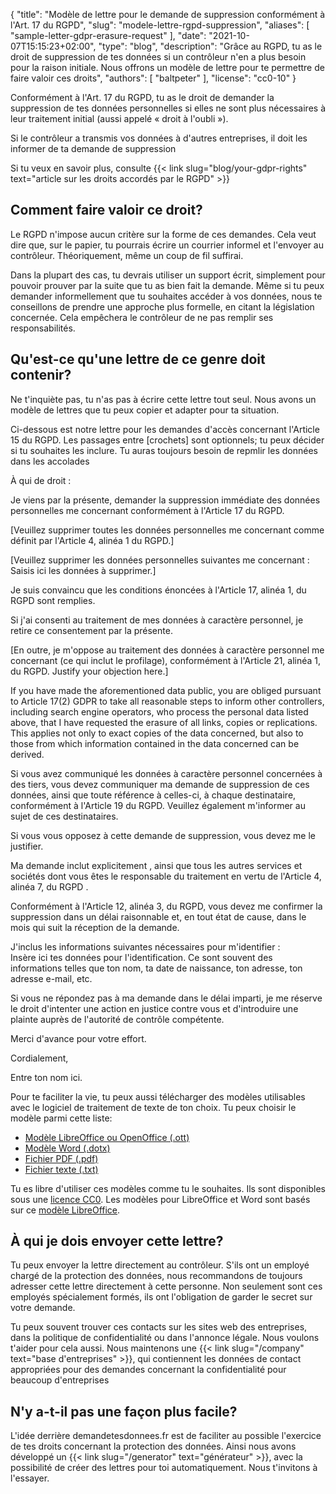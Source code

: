 {
    "title": "Modèle de lettre pour le demande de suppression conformément à l'Art. 17 du RGPD",
    "slug": "modele-lettre-rgpd-suppression",
    "aliases": [ "sample-letter-gdpr-erasure-request" ],
    "date": "2021-10-07T15:15:23+02:00",
    "type": "blog",
    "description": "Grâce au RGPD, tu as le droit de suppression de tes données si un contrôleur n'en a plus besoin pour la raison initiale. Nous offrons un modèle de lettre pour te permettre de faire valoir ces droits",
    "authors": [ "baltpeter" ],
    "license": "cc0-10"
}

Conformément à l'Art. 17 du RGPD, tu as le droit de demander la suppression de tes données personnelles si elles ne sont plus nécessaires à leur traitement initial (aussi appelé « droit à l'oubli »).

Si le contrôleur a transmis vos données à d'autres entreprises, il doit les informer de ta demande de suppression

Si tu veux en savoir plus, consulte {{< link slug="blog/your-gdpr-rights" text="article sur les droits accordés par le RGPD" >}}


## Comment faire valoir ce droit?

Le RGPD n'impose aucun critère sur la forme de ces demandes. Cela veut dire que, sur le papier, tu pourrais écrire un courrier informel et l'envoyer au contrôleur. Théoriquement, même un coup de fil suffirai.

Dans la plupart des cas, tu devrais utiliser un support écrit, simplement pour pouvoir prouver par la suite que tu as bien fait la demande. Même si tu peux demander informellement que tu souhaites accéder à vos données, nous te conseillons de prendre une approche plus formelle, en citant la législation concernée. Cela empêchera le contrôleur de ne pas remplir ses responsabilités.

## Qu'est-ce qu'une lettre de ce genre doit contenir?

Ne t'inquiète pas, tu n'as pas à écrire cette lettre tout seul. Nous avons un modèle de lettres que tu peux copier et adapter pour ta situation.

Ci-dessous est notre lettre pour les demandes d'accès concernant l'Article 15 du RGPD. Les passages entre [crochets] sont optionnels; tu peux décider si tu souhaites les inclure. Tu auras toujours besoin de repmlir les données dans les <span class="blog-letter-fill-in">accolades</span>

<div class="blog-letter">
<p>À qui de droit :</p>

<p>Je viens par la présente, demander la suppression immédiate des données personnelles me concernant conformément à l'Article 17 du RGPD.</p>

<p>[Veuillez supprimer toutes les données personnelles me concernant comme définit par l'Article 4, alinéa 1 du RGPD.]</p>

<p>[Veuillez supprimer les données personnelles suivantes me concernant :<br>
<span class="blog-letter-fill-in">Saisis ici les données à supprimer.</span>]</p>

<p>Je suis convaincu que les conditions énoncées à l'Article 17, alinéa 1, du RGPD sont remplies.</p>

<p>Si j'ai consenti au traitement de mes données à caractère personnel, je retire ce consentement par la présente.</p>

<p>[En outre, je m'oppose au traitement des données à caractère personnel me concernant (ce qui inclut le profilage), conformément à l'Article 21, alinéa 1, du RGPD. <span class="blog-letter-fill-in">Justify your objection here.</span>]</p>

<p>If you have made the aforementioned data public, you are obliged pursuant to Article 17(2) GDPR to take all reasonable steps to inform other controllers, including search engine operators, who process the personal data listed above, that I have requested the erasure of all links, copies or replications. This applies not only to exact copies of the data concerned, but also to those from which information contained in the data concerned can be derived.</p>

<p>Si vous avez communiqué les données à caractère personnel concernées à des tiers, vous devez communiquer ma demande de suppression de ces données, ainsi que toute référence à celles-ci, à chaque destinataire, conformément à l'Article 19 du RGPD. Veuillez également m'informer au sujet de ces destinataires.</p>

<p>Si vous vous opposez à cette demande de suppression, vous devez me le justifier.</p>

<p>Ma demande inclut explicitement , ainsi que tous les autres services et sociétés dont vous êtes le responsable du traitement en vertu de l'Article 4, alinéa 7, du RGPD .</p>

<p>Conformément à l'Article 12, alinéa 3, du RGPD, vous devez me confirmer la suppression dans un délai raisonnable et, en tout état de cause, dans le mois qui suit la réception de la demande.</p>

<p>J'inclus les informations suivantes nécessaires pour m'identifier :<br>
<span class="blog-letter-fill-in">Insère ici tes données pour l'identification. Ce sont souvent des informations telles que ton nom, ta date de naissance, ton adresse, ton adresse e-mail, etc.</span></p>

<p>Si vous ne répondez pas à ma demande dans le délai imparti, je me réserve le droit d'intenter une action en justice contre vous et d'introduire une plainte auprès de l'autorité de contrôle compétente.</p>

<p>Merci d'avance pour votre effort.</p>

<p>Cordialement,</p>

<p><span class="blog-letter-fill-in">Entre ton nom ici.</span></p>
</div>

Pour te faciliter la vie, tu peux aussi télécharger des modèles utilisables avec le logiciel de traitement de texte de ton choix.
Tu peux choisir le modèle parmi cette liste:

* [Modèle LibreOffice ou OpenOffice (.ott)](/downloads/modele-lettre-rdpd-suppression-demandetesdonnees.fr.ott)
* [Modèle Word (.dotx)](/downloads/modele-lettre-rdpd-suppression-demandetesdonnees.fr.dotx)
* [Fichier PDF (.pdf)](/downloads/modele-lettre-rdpd-suppression-demandetesdonnees.fr.pdf)
* [Fichier texte (.txt)](/downloads/modele-lettre-rdpd-suppression-demandetesdonnees.fr.txt)

Tu es libre d'utiliser ces modèles comme tu le souhaites. Ils sont disponibles sous une [licence CC0](https://creativecommons.org/publicdomain/zero/1.0/deed.fr/). Les modèles pour LibreOffice et Word sont basés sur ce [modèle LibreOffice](https://extensions.libreoffice.org/templates/geschaeftsbrief-din-5008-2011-b-a4-ib).

## À qui je dois envoyer cette lettre?

Tu peux envoyer la lettre directement au contrôleur. S'ils ont un employé chargé de la protection des données, nous recommandons de toujours adresser cette lettre directement à cette personne. Non seulement sont ces employés spécialement formés, ils ont l'obligation de garder le secret sur votre demande.

Tu peux souvent trouver ces contacts sur les sites web des entreprises, dans la politique de confidentialité ou dans l'annonce légale. Nous voulons t'aider pour cela aussi. Nous maintenons une {{< link slug="/company" text="base d'entreprises" >}}, qui contiennent les données de contact appropriées pour des demandes concernant la confidentialité pour beaucoup d'entreprises

## N'y a-t-il pas une façon plus facile?

L'idée derrière demandetesdonnees.fr est de faciliter au possible l'exercice de tes droits concernant la protection des données. Ainsi nous avons développé un {{< link slug="/generator" text="générateur" >}}, avec la possibilité de créer des lettres pour toi automatiquement. Nous t'invitons à l'essayer.
